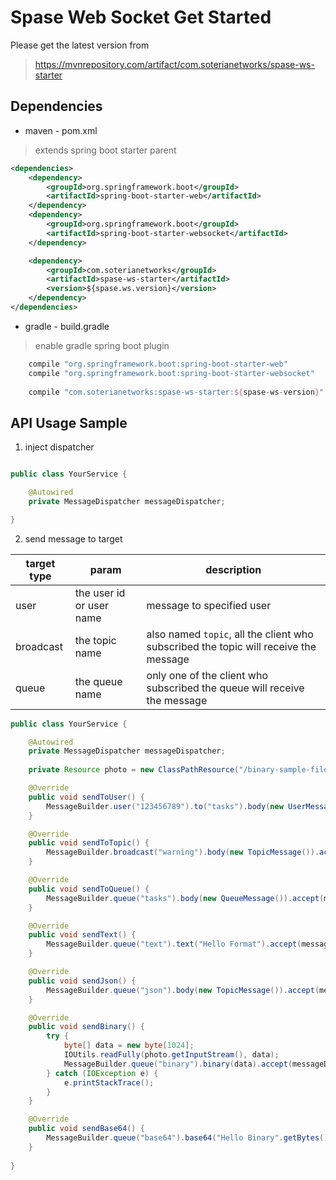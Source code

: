 # Spase Web Socket Get Started

Please get the latest version from 

> https://mvnrepository.com/artifact/com.soterianetworks/spase-ws-starter

## Dependencies


* maven - pom.xml

> extends spring boot starter parent 

```xml
<dependencies>
	<dependency>
		<groupId>org.springframework.boot</groupId>
		<artifactId>spring-boot-starter-web</artifactId>
	</dependency>
	<dependency>
		<groupId>org.springframework.boot</groupId>
		<artifactId>spring-boot-starter-websocket</artifactId>
	</dependency>

	<dependency>
		<groupId>com.soterianetworks</groupId>
		<artifactId>spase-ws-starter</artifactId>
		<version>${spase.ws.version}</version>
	</dependency>
</dependencies>	
```

* gradle - build.gradle

> enable gradle spring boot plugin

```gradle
	compile "org.springframework.boot:spring-boot-starter-web"
	compile "org.springframework.boot:spring-boot-starter-websocket"
	
	compile "com.soterianetworks:spase-ws-starter:${spase-ws-version}"
```

## API Usage Sample

1. inject dispatcher

```java

public class YourService {

    @Autowired
    private MessageDispatcher messageDispatcher;

}

```

2. send message to target

target type | param | description 
---|---|---
user | the user id or user name| message to specified user
broadcast | the topic name | also named `topic`, all the client who subscribed the topic will receive the message
queue | the queue name | only one of the client who subscribed the queue will receive the message


```java
public class YourService {

    @Autowired
    private MessageDispatcher messageDispatcher;
    
	private Resource photo = new ClassPathResource("/binary-sample-file.png");

    @Override
    public void sendToUser() {
        MessageBuilder.user("123456789").to("tasks").body(new UserMessage()).accept(messageDispatcher);
    }

    @Override
    public void sendToTopic() {
        MessageBuilder.broadcast("warning").body(new TopicMessage()).accept(messageDispatcher);
    }

    @Override
    public void sendToQueue() {
        MessageBuilder.queue("tasks").body(new QueueMessage()).accept(messageDispatcher);
    }

    @Override
    public void sendText() {
        MessageBuilder.queue("text").text("Hello Format").accept(messageDispatcher);
    }

    @Override
    public void sendJson() {
        MessageBuilder.queue("json").body(new TopicMessage()).accept(messageDispatcher);
    }

    @Override
    public void sendBinary() {
        try {
            byte[] data = new byte[1024];
            IOUtils.readFully(photo.getInputStream(), data);
            MessageBuilder.queue("binary").binary(data).accept(messageDispatcher);
        } catch (IOException e) {
            e.printStackTrace();
        }
    }

    @Override
    public void sendBase64() {
        MessageBuilder.queue("base64").base64("Hello Binary".getBytes()).accept(messageDispatcher);
    }
    
}
        
```
